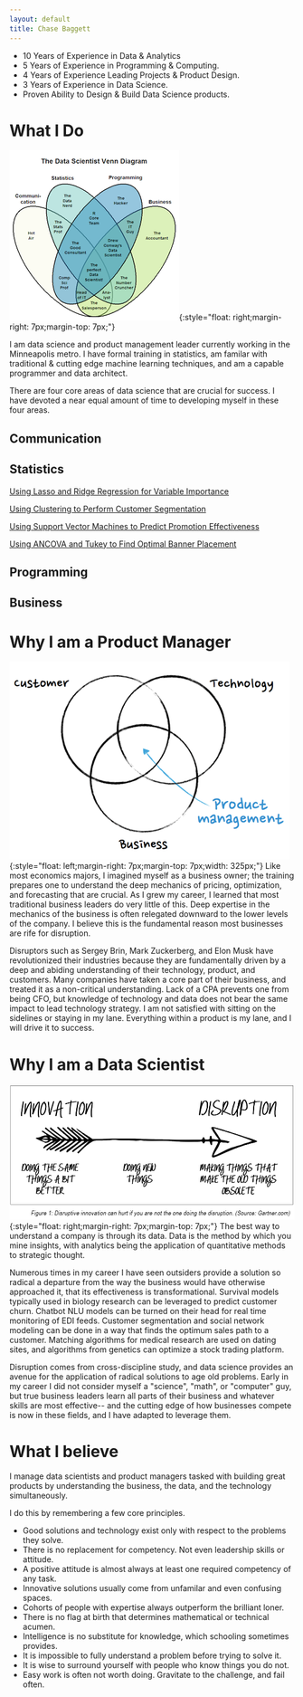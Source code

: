 ```yaml
---
layout: default
title: Chase Baggett
---
```


* 10 Years of Experience in Data & Analytics
* 5 Years of Experience in Programming & Computing.
* 4 Years of Experience Leading Projects & Product Design.
* 3 Years of Experience in Data Science.
* Proven Ability to Design & Build Data Science products.

# What I Do

![Data Science Venn Diagram](data-science-venn-stephan-kolassa.png){:style="float: right;margin-right: 7px;margin-top: 7px;"}

I am data science and product management leader currently working in the Minneapolis metro. I have formal training in statistics, am familar with traditional & cutting edge machine learning techniques, and am a capable programmer and data architect. 

There are four core areas of data science that are crucial for success. I have devoted a near equal amount of time to developing myself in these four areas. 



## Communication

## Statistics

[Using Lasso and Ridge Regression for Variable Importance](https://github.com/cbagg/Penalized-Regression)

[Using Clustering to Perform Customer Segmentation](https://github.com/cbagg/Customer-Segmentation-Clustering)

[Using Support Vector Machines to Predict Promotion Effectiveness](https://github.com/cbagg/Orange-Juice-SVM)

[Using ANCOVA and Tukey to Find Optimal Banner Placement](https://github.com/cbagg/Click-Through-Rate-ANCOVA/blob/master/Avazu_Click_Through_Rate_Analysis.md)

## Programming

## Business

# Why I am a Product Manager
![Product Management Venn Diagram](pm-venn.png){:style="float: left;margin-right: 7px;margin-top: 7px;width: 325px;"}
Like most economics majors, I imagined myself as a business owner; the training prepares one to understand the deep mechanics of pricing, optimization, and forecasting that are crucial. As I grew my career, I learned that most traditional business leaders do very little of this. Deep expertise in the mechanics of the business is often relegated downward to the lower levels of the company. I believe this is the fundamental reason most businesses are rife for disruption. 

Disruptors such as Sergey Brin, Mark Zuckerberg, and Elon Musk have revolutionized their industries because they are fundamentally driven by a deep and abiding understanding of their technology, product, and customers. Many companies have taken a core part of their business, and treated it as a non-critical understanding. Lack of a CPA prevents one from being CFO, but knowledge of technology and data does not bear the same impact to lead technology strategy. I am not satisfied with sitting on the sidelines or staying in my lane. Everything within a product is my lane, and I will drive it to success.

# Why I am a Data Scientist
![Innovation to Disruption](innovation_disruption.jpg){:style="float: right;margin-right: 7px;margin-top: 7px;"}
The best way to understand a company is through its data. Data is the method by which you mine insights, with analytics being the application of quantitative methods to strategic thought. 

Numerous times in my career I have seen outsiders provide a solution so radical a departure from the way the business would have otherwise approached it, that its effectiveness is transformational. Survival models typically used in biology research can be leveraged to predict customer churn. Chatbot NLU models can be turned on their head for real time monitoring of EDI feeds. Customer segmentation and social network modeling can be done in a way that finds the optimum sales path to a customer. Matching algorithms for medical research are used on dating sites, and algorithms from genetics can optimize a stock trading platform. 

Disruption comes from cross-discipline study, and data science provides an avenue for the application of radical solutions to age old problems. Early in my career I did not consider myself a "science", "math", or "computer" guy, but true business leaders learn all parts of their business and whatever skills are most effective-- and the cutting edge of how businesses compete is now in these fields, and I have adapted to leverage them. 

# What I believe
I manage data scientists and product managers tasked with building great products by understanding the business, the data, and the technology simultaneously. 

I do this by remembering a few core principles. 

* Good solutions and technology exist only with respect to the problems they solve. 
* There is no replacement for competency. Not even leadership skills or attitude.
* A positive attitude is almost always at least one required competency of any task.
* Innovative solutions usually come from unfamilar and even confusing spaces.
* Cohorts of people with expertise always outperform the brilliant loner.
* There is no flag at birth that determines mathematical or technical acumen.
* Intelligence is no substitute for knowledge, which schooling sometimes provides.
* It is impossible to fully understand a problem before trying to solve it.
* It is wise to surround yourself with people who know things you do not.
* Easy work is often not worth doing. Gravitate to the challenge, and fail often.
